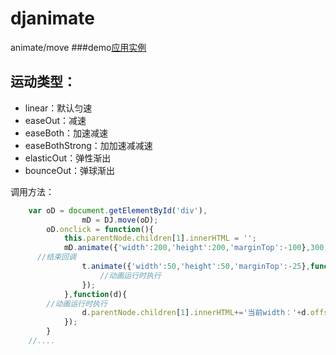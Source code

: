 # djanimate
animate/move
###demo[应用实例](https://dongj0316.github.io/djanimate/)
##  运动类型：
 * linear：默认匀速
 * easeOut：减速
 * easeBoth：加速减速
 * easeBothStrong：加加速减减速
 * elasticOut：弹性渐出
 * bounceOut：弹球渐出
    
调用方法：
```javascript
    var oD = document.getElementById('div'),
				mD = DJ.move(oD);
		oD.onclick = function(){
			this.parentNode.children[1].innerHTML = '';
			mD.animate({'width':200,'height':200,'marginTop':-100},300,'bounceOut',function(t){
      //结束回调
				t.animate({'width':50,'height':50,'marginTop':-25},function(){},function(d){
					//动画运行时执行
				});
			},function(d){
        //动画运行时执行
				d.parentNode.children[1].innerHTML+='当前width：'+d.offsetWidth + '<br>';
			});
		}
    //....
```
